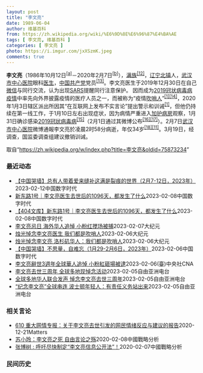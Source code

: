 ```yaml
---
layout: post
title: "李文亮"
date: 1989-06-04
author: 维基百科
from: https://zh.wikipedia.org/wiki/%E6%9D%8E%E6%96%87%E4%BA%AE
tags: [ 李文亮, 维基百科 ]
categories: [ 李文亮 ]
photo: https://i.imgur.com/jxXSzmK.jpeg
comments: true
---
```

<div class="mw-parser-output"><div id="noteTA-86a2cf6f" class="noteTA"><div class="noteTA-group"><div data-noteta-group-source="module" data-noteta-group="Medicine"></div><div data-noteta-group-source="module" data-noteta-group="地名"></div></div><div class="noteTA-local"><div data-noteta-code="zh-hans:互联网+; zh-hant:互聯網+;"></div><div data-noteta-code="zh-cn:卡洛·乌尔巴尼; zh-hk:卡爾婁·武爾班尼; zh-tw:卡洛·厄巴尼;"></div><div data-noteta-code="zh-cn:弗吉尼亚大学; zh-tw:維吉尼亞大學; zh-hk:維珍尼亞大學;"></div></div></div>

<p><b>李文亮</b>（1986年10月12日<sup id="cite_ref-3" class="reference"><a href="#cite_note-3">[a]</a></sup>－2020年2月7日<sup id="cite_ref-13" class="reference"><a href="#cite_note-13">[b]</a></sup>），<a href="/wiki/%E6%BB%A1%E6%97%8F" title="满族">满族</a><sup id="cite_ref-14" class="reference"><a href="#cite_note-14">[12]</a></sup>，<a href="/wiki/%E8%BE%BD%E5%AE%81%E7%9C%81" title="辽宁省">辽宁</a><a href="/wiki/%E5%8C%97%E9%95%87%E5%B8%82" title="北镇市">北镇</a>人，<a href="/wiki/%E6%AD%A6%E6%B1%89%E5%B8%82%E4%B8%AD%E5%BF%83%E5%8C%BB%E9%99%A2" title="武汉市中心医院">武汉市中心医院</a>眼科<a href="/wiki/%E5%8C%BB%E7%94%9F" title="医生">医生</a>，<a href="/wiki/%E4%B8%AD%E5%9B%BD%E5%85%B1%E4%BA%A7%E5%85%9A" title="中国共产党">中国共产党</a>党员<sup id="cite_ref-15" class="reference"><a href="#cite_note-15">[13]</a></sup>。李文亮医生于2019年12月30日在自己<a href="/wiki/%E5%BE%AE%E4%BF%A1" title="微信">微信</a>与同行交流，认为出现<a href="/wiki/%E5%9A%B4%E9%87%8D%E6%80%A5%E6%80%A7%E5%91%BC%E5%90%B8%E7%B3%BB%E7%B5%B1%E7%B6%9C%E5%90%88%E7%97%87" title="嚴重急性呼吸系統綜合症">SARS</a>提醒同行注意保护。 因而成为<a href="/wiki/2019%E5%86%A0%E7%8A%B6%E7%97%85%E6%AF%92%E7%97%85%E7%96%AB%E6%83%85" title="2019冠状病毒病疫情">2019冠状病毒病疫情</a>中率先向外界披露疫情的医疗人员之一，而被称为“疫情<a href="/wiki/%E5%90%B9%E5%93%A8%E4%BA%BA" title="吹哨人">吹哨人</a>”<sup id="cite_ref-财新_1-1" class="reference"><a href="#cite_note-财新-1">[1]</a></sup><sup id="cite_ref-16" class="reference"><a href="#cite_note-16">[14]</a></sup>，2020年1月3日辖区派出所因其“在互联网上发布不实言论”提出警示和训诫<sup id="cite_ref-财新_1-2" class="reference"><a href="#cite_note-财新-1">[1]</a></sup>，但他仍持续在第一线工作，于1月10日左右出现症状，因为病情严重进入<a href="/wiki/%E5%8A%A0%E6%8A%A4%E7%97%85%E6%88%BF" class="mw-redirect" title="加护病房">加护病房</a>观察，1月31日确诊感染<a href="/wiki/2019%E5%86%A0%E7%8B%80%E7%97%85%E6%AF%92%E7%97%85" class="mw-redirect" title="2019冠狀病毒病">2019冠狀病毒病</a><sup id="cite_ref-监察答记者问_17-0" class="reference"><a href="#cite_note-监察答记者问-17">[15]</a></sup>（2月1日通过其微博公布<sup id="cite_ref-18" class="reference"><a href="#cite_note-18">[16]</a></sup><sup id="cite_ref-19" class="reference"><a href="#cite_note-19">[17]</a></sup>）。2月7日<a href="/wiki/%E6%AD%A6%E6%B1%89%E5%B8%82%E4%B8%AD%E5%BF%83%E5%8C%BB%E9%99%A2" title="武汉市中心医院">武汉市中心医院</a>微博通報李文亮於凌晨2时58分病逝，年仅34岁<sup id="cite_ref-20" class="reference"><a href="#cite_note-20">[18]</a></sup><sup id="cite_ref-wjw.wuhan_12-1" class="reference"><a href="#cite_note-wjw.wuhan-12">[11]</a></sup>。3月19日，经调查，国监委调查组建议撤销训诫。
</p>
</div><!--esi <esi:include src="/esitest-fa8a495983347898/content" /> --><noscript><img src="//zh.wikipedia.org/wiki/Special:CentralAutoLogin/start?type=1x1" alt="" title="" width="1" height="1" style="border: none; position: absolute;"></noscript>
<div class="printfooter" data-nosnippet="">取自“<a dir="ltr" href="https://zh.wikipedia.org/w/index.php?title=李文亮&amp;oldid=75873234">https://zh.wikipedia.org/w/index.php?title=李文亮&amp;oldid=75873234</a>”</div><div id="recent-news"><h3>最近动态</h3><ul><li><a href="https://nodebe4.github.io/waimei/2023-02-12/%E4%B8%AD%E5%9B%BD%E5%93%AD%E5%A2%99-%E6%80%BB%E6%9C%89%E4%BA%BA%E5%B8%A6%E7%9D%80%E7%88%B1%E6%9D%A5%E7%BC%9D%E8%A1%A5%E8%BF%99%E6%BB%A1%E6%98%AF%E8%A3%82%E7%97%95%E7%9A%84%E4%B8%96%E7%95%8C-2%E6%9C%887-12%E6%97%A5-2023%E5%B9%B4" title="【中国哭墙】总有人带着爱来缝补这满是裂痕的世界（2月7-12日，2023年）—— CDT 档案卡 标题：【中国哭墙】总有人带着爱来缝补这满是裂痕的世界（2月7-12日，2023年）作者：李文亮医...">【中国哭墙】总有人带着爱来缝补这满是裂痕的世界（2月7-12日，2023年）</a><time>2023-02-12</time><a class="tag">中国数字时代</a></li>
<li><a href="https://nodebe4.github.io/waimei/2023-02-08/%E6%96%B0%E4%B8%9C%E8%B7%AF1%E5%8F%B7-%E6%9D%8E%E6%96%87%E4%BA%AE%E5%8C%BB%E7%94%9F%E5%8E%BB%E4%B8%96%E5%90%8E%E7%9A%841096%E5%A4%A9-%E9%83%BD%E5%8F%91%E7%94%9F%E4%BA%86%E4%BB%80%E4%B9%88" title="新东路1号｜李文亮医生去世后的1096天，都发生了什么—— CDT 档案卡 标题：李文亮医生去世后的1096天，都发生了什么作者： 肖牧发表日期：2023.2.8来源：微信公众号“新东路1号”主...">新东路1号｜李文亮医生去世后的1096天，都发生了什么</a><time>2023-02-08</time><a class="tag">中国数字时代</a></li>
<li><a href="https://nodebe4.github.io/waimei/2023-02-08/404%E6%96%87%E5%BA%93-%E6%96%B0%E4%B8%9C%E8%B7%AF1%E5%8F%B7-%E6%9D%8E%E6%96%87%E4%BA%AE%E5%8C%BB%E7%94%9F%E5%8E%BB%E4%B8%96%E5%90%8E%E7%9A%841096%E5%A4%A9-%E9%83%BD%E5%8F%91%E7%94%9F%E4%BA%86%E4%BB%80%E4%B9%88" title="【404文库】新东路1号｜李文亮医生去世后的1096天，都发生了什么—— CDT 档案卡 标题：李文亮医生去世后的1096天，都发生了什么作者： 肖牧发表日期：2023.2.8来源：微信公众号“...">【404文库】新东路1号｜李文亮医生去世后的1096天，都发生了什么</a><time>2023-02-08</time><a class="tag">中国数字时代</a></li>
<li><a href="https://nodebe4.github.io/waimei/2023-02-07/%E6%9D%8E%E6%96%87%E4%BA%AE%E5%BF%8C%E6%97%A5-%E6%B5%B7%E5%A4%96%E5%8D%8E%E4%BA%BA%E8%BF%BD%E6%82%BC-%E5%B0%8F%E7%B2%89%E7%BA%A2%E6%90%85%E5%9C%BA%E8%A2%AB%E6%8D%95" title="李文亮忌日 海外华人追悼 小粉红搅场被捕—— 【大纪元2023年02月07日讯】（大纪元记者李韵采访报导）2月7日是疫情吹哨人李文亮医生过世3周年，海外华人纷纷举行集会活动，悼念包括他在内的疫情...">李文亮忌日 海外华人追悼 小粉红搅场被捕</a><time>2023-02-07</time><a class="tag">大纪元</a></li>
<li><a href="https://nodebe4.github.io/waimei/2023-02-06/%E7%83%9B%E5%85%89%E6%82%BC%E5%BF%B5%E6%9D%8E%E6%96%87%E4%BA%AE%E5%8C%BB%E7%94%9F-%E6%88%91%E4%BB%AC%E9%83%BD%E6%98%AF%E5%90%B9%E5%93%A8%E4%BA%BA" title="烛光悼念李文亮医生 我们都是吹哨人—— 【大纪元2023年02月07日讯】中共病毒造成无数中国人感染病毒死亡，也给世界其他国家带来了巨大的灾难。但给这场疫情拉响警报者之一——李文亮医生仍然被中共...">烛光悼念李文亮医生 我们都是吹哨人</a><time>2023-02-06</time><a class="tag">大纪元</a></li>
<li><a href="https://nodebe4.github.io/waimei/2023-02-06/%E7%83%9B%E5%85%89%E6%82%BC%E5%BF%B5%E6%9D%8E%E6%96%87%E4%BA%AE-%E6%B4%9B%E6%9D%89%E7%9F%B6%E5%8D%8E%E4%BA%BA-%E6%88%91%E4%BB%AC%E9%83%BD%E6%98%AF%E5%90%B9%E5%93%A8%E4%BA%BA" title="烛光悼念李文亮 洛杉矶华人：我们都是吹哨人—— 【大纪元2023年02月07日讯】（大纪元记者马尚恩洛杉矶报导）中共病毒造成无数中国人感染病毒死亡，也给世界其它国家带来了巨大的灾难。但给这场疫情...">烛光悼念李文亮 洛杉矶华人：我们都是吹哨人</a><time>2023-02-06</time><a class="tag">大纪元</a></li>
<li><a href="https://nodebe4.github.io/waimei/2023-02-06/%E4%B8%AD%E5%9B%BD%E5%93%AD%E5%A2%99-%E4%B8%8D%E6%80%9D%E9%87%8F-%E8%87%AA%E9%9A%BE%E5%BF%98-1%E6%9C%8829-2%E6%9C%886%E6%97%A5-2023%E5%B9%B4" title="【中国哭墙】不思量，自难忘（1月29-2月6日，2023年）—— CDT 档案卡 标题：【中国哭墙】不思量，自难忘（1月29-2月6日，2023年）作者：李文亮医生微博下的留言者主题归类：中国哭...">【中国哭墙】不思量，自难忘（1月29-2月6日，2023年）</a><time>2023-02-06</time><a class="tag">中国数字时代</a></li>
<li><a href="https://nodebe4.github.io/waimei/2023-02-06/%E6%9D%8E%E6%96%87%E4%BA%AE%E8%BE%AD%E4%B8%963%E9%80%B1%E5%B9%B4%E5%85%A8%E7%90%83%E8%8F%AF%E4%BA%BA%E8%BF%BD%E6%82%BC-%E5%B0%8F%E7%B2%89%E7%B4%85%E7%A0%B8%E5%A0%B4%E8%A2%AB%E9%80%AE" title="李文亮辭世3週年全球華人追悼 小粉紅砸場被逮—— （中央社台北6日電）明天是中國COVID-19疫情「吹哨人」李文亮醫師辭世3週年，全球各地華人相繼舉辦集會悼念他。在洛杉磯，當地華人策畫燭光晚會...">李文亮辭世3週年全球華人追悼 小粉紅砸場被逮</a><time>2023-02-06</time><a class="tag">(臺)中央社CNA</a></li>
<li><a href="https://nodebe4.github.io/waimei/2023-02-05/%E6%9D%8E%E6%96%87%E4%BA%AE%E5%8E%BB%E4%B8%96%E4%B8%89%E5%91%A8%E5%B9%B4-%E5%85%A8%E7%90%83%E5%A4%9A%E5%9C%B0%E7%8E%B0%E6%82%BC%E5%BF%B5%E6%B4%BB%E5%8A%A8" title="李文亮去世三周年 全球多地现悼念活动—— 被称为新冠疫情“吹哨人”中国医生李文亮去世三周年之际，全球多座城市出现集会和示威活动，悼念包括李文亮在内的新冠疫情死者，并表达声援中国国内抗争者的政治诉...">李文亮去世三周年  全球多地现悼念活动</a><time>2023-02-05</time><a class="tag">自由亚洲电台</a></li>
<li><a href="https://nodebe4.github.io/waimei/2023-02-05/%E5%85%A8%E7%90%83%E5%A4%9A%E5%9C%B0%E5%8D%8E%E4%BA%BA%E8%81%94%E5%90%88%E5%8F%91%E5%A3%B0-%E6%82%BC%E5%BF%B5%E6%9D%8E%E6%96%87%E4%BA%AE%E5%8E%BB%E4%B8%96%E4%B8%89%E5%91%A8%E5%B9%B4" title="全球多地华人联合发声 悼念李文亮去世三周年—— 在以新冠疫情的“吹哨人”身份知名的中国医生李文亮去世三周年之际，世界各地的十多座城市举行了全球联合的悼念集会、示威活动，悼念包括李文亮在内的新冠疫...">全球多地华人联合发声   悼念李文亮去世三周年</a><time>2023-02-05</time><a class="tag">自由亚洲电台</a></li>
<li><a href="https://nodebe4.github.io/waimei/2023-02-05/%E7%BA%AA%E5%BF%B5%E6%9D%8E%E6%96%87%E4%BA%AE-%E5%85%A8%E7%90%83%E4%B8%B2%E8%BF%9E-%E6%B3%A2%E5%A3%AB%E9%A1%BF%E5%B9%B4%E8%BD%BB%E4%BA%BA-%E6%9C%89%E8%B4%A3%E4%BB%BB%E4%B9%89%E5%8A%A1%E7%AB%99%E5%87%BA%E6%9D%A5" title="“纪念李文亮”全球串连 波士顿年轻人：有责任义务站出来—— 作为举行纪念李文亮医师逝世三周年的城市之一，波士顿的中国年轻人们在寒风中摆起海报、举办演讲，高喊口号游行。现场年轻人接受本台采访时说，...">“纪念李文亮”全球串连   波士顿年轻人：有责任义务站出来</a><time>2023-02-05</time><a class="tag">自由亚洲电台</a></li>
</ul></div><div id="open-opinion"><h3>相关言论</h3><ul><li><a href="https://nodebe4.github.io/opinion/2020-12-21/610-%E9%87%8D%E5%A4%A7%E7%BD%91%E6%83%85%E4%B8%93%E6%8A%A5-%E5%85%B3%E4%BA%8E%E6%9D%8E%E6%96%87%E4%BA%AE%E5%8E%BB%E4%B8%96%E5%BC%95%E5%8F%91%E7%9A%84%E7%BD%91%E6%B0%91%E6%83%85%E7%BB%AA%E5%8F%8D%E5%BA%94%E4%B8%8E%E5%BB%BA%E8%AE%AE%E7%9A%84%E6%8A%A5%E5%91%8A/" title="野兽爱智慧">610 重大网情专报：关于李文亮去世引发的网民情绪反应与建议的报告</a><time>2020-12-21</time><a class="tag">Matters</a></li>
<li><a href="https://nodebe4.github.io/opinion/2020-02-08/%E8%8B%8F%E5%B0%8F%E7%8E%B2-%E6%9D%8E%E6%96%87%E4%BA%AE%E4%B9%8B%E6%AD%BB-%E8%87%AA%E7%94%B1%E8%A8%80%E8%AE%BA%E4%B9%8B%E6%AE%87/" title="苏小玲">苏小玲：李文亮之死 自由言论之殇</a><time>2020-02-08</time><a class="tag">中國戰略分析</a></li>
<li><a href="https://nodebe4.github.io/opinion/2020-02-07/%E5%BC%A0%E5%8D%9A%E6%A0%91-%E5%91%BC%E5%90%81%E5%B0%BD%E5%BF%AB%E5%88%B6%E5%AE%9A-%E6%9D%8E%E6%96%87%E4%BA%AE%E4%BF%A1%E6%81%AF%E5%85%AC%E5%BC%80%E6%B3%95/" title="张博树">张博树 : 呼吁尽快制定“李文亮信息公开法”！</a><time>2020-02-07</time><a class="tag">中國戰略分析</a></li>
</ul></div><div id="mjls-record"><h3>民间历史</h3><ul></ul></div>